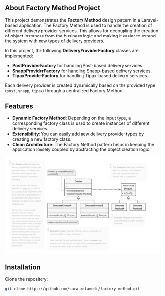 ## About Factory Method Project

This project demonstrates the **Factory Method** design pattern in a Laravel-based application. The Factory Method is used to handle the creation of different delivery provider services. This allows for decoupling the creation of object instances from the business logic and making it easier to extend the system with new types of delivery providers.


In this project, the following **DeliveryProviderFactory** classes are implemented:

- **PostProviderFactory** for handling Post-based delivery services.
- **SnappProviderFactory** for handling Snapp-based delivery services.
- **TipaxProviderFactory** for handling Tipax-based delivery services.

Each delivery provider is created dynamically based on the provided type (`post`, `snapp`, `tipax`) through a centralized Factory Method.

## Features

- **Dynamic Factory Method**: Depending on the input type, a corresponding factory class is used to create instances of different delivery services.
- **Extensibility**: You can easily add new delivery provider types by creating a new factory class.
- **Clean Architecture**: The Factory Method pattern helps in keeping the application loosely coupled by abstracting the object creation logic.

![Factory Method Diagram](public/images/fatcory-method-structure.png)

## Installation

Clone the repository:

```bash
git clone https://github.com/sara-motamedi/factory-method.git
